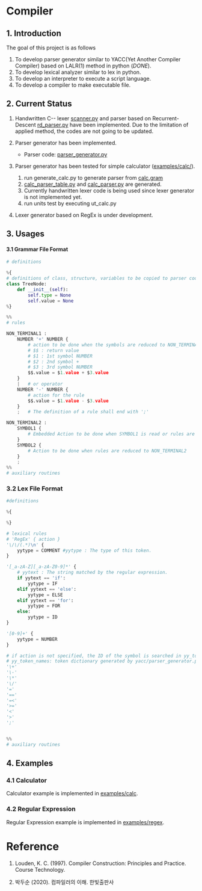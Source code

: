 # Compiler

## 1. Introduction
The goal of this project is as follows
1. To develop parser generator similar to YACC(Yet Another Compiler Compiler) based on LALR(1) method in python (*DONE*).
2. To develop lexical analyzer similar to lex in python.
3. To develop an interpreter to execute a script language.
4. To develop a compiler to make executable file.

## 2. Current Status

1. Handwritten C-- lexer [scanner.py](src/scanner.py) and parser based on Recurrent-Descent [rd_parser.py](src/rd_parser.py) have been implemented. Due to the limitation of applied method, the codes are not going to be updated.
2. Parser generator has been implemented.
   - Parser code: [parser_generator.py](src/parser_generator.py)

3. Parser generator has been tested for simple calculator ([examples/calc/](examples/calc)).
    1. run generate_calc.py to generate parser from [calc.gram](examples/calc/calc.gram)
    2. [calc_parser_table.py](examples/calc/calc_parser_table.py) and [calc_parser.py](examples/calc/calc_parser.py) are generated.
    3. Currently handwritten lexer code is being used since lexer generator is not implemented yet.
    4. run units test by executing ut_calc.py

4. Lexer generator based on RegEx is under development.

## 3. Usages
#### 3.1 Grammar File Format

```python
# definitions

%{
# definitions of class, structure, variables to be copied to parser code.
class TreeNode:
    def __init__(self):
        self.type = None
        self.value = None
%}

%%
# rules

NON_TERMINAL1 : 
    NUMBER '+' NUMBER {
        # action to be done when the symbols are reduced to NON_TERMINAL1
        # $$ : return value
        # $1 : 1st symbol NUMBER
        # $2 : 2nd symbol +
        # $3 : 3rd symbol NUMBER
        $$.value = $1.value + $3.value
    }
    |   # or operator
    NUMBER '-' NUMBER {
        # action for the rule
        $$.value = $1.value - $3.value
    }
    ;   # The definition of a rule shall end with ';'

NON_TERMINAL2 : 
    SYMBOL1 {
        # Embedded Action to be done when SYMBOL1 is read or rules are reduced to SYMBOL1.
    }
    SYMBOL2 {
        # Action to be done when rules are reduced to NON_TERMINAL2
    }
    ;
%%
# auxiliary routines
```
### 3.2 Lex File Format
```python
#definitions

%{

%}

# lexical rules
# 'RegEx' { action }
'\/\/(.*)\n' {
    yytype = COMMENT #yytype : The type of this token.
}

'[_a-zA-Z][_a-zA-Z0-9]*' {
    # yytext : The string matched by the regular expression.
    if yytext == 'if':
        yytype = IF
    elif yytext == 'else':
        yytype = ELSE
    elif yytext == 'for':
        yytype = FOR
    else:
        yytype = ID
}

'[0-9]+' {
    yytype = NUMBER
}

# if action is not specified, the ID of the symbol is searched in yy_token_names.
# yy_token_names: token dictionary generated by yacc/parser_generator.py
'\+'
'\-'
'\*'
'\/'
'=' 
'=='
'=<'
'>='
'<'
'>'
';'


%%
# auxiliary routines

```

## 4. Examples
### 4.1 Calculator

Calculator example is implemented in [examples/calc](examples/calc).

### 4.2 Regular Expression

Regular Expression example is implemented in [examples/regex](examples/regex).

# Reference

1. Louden, K. C. (1997). Compiler Construction: Principles and Practice. Course Technology.

2. 박두순 (2020). 컴파일러의 이해. 한빛출판사

